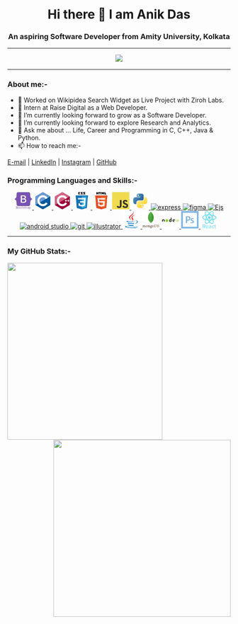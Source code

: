 <h1 align="center"> Hi there 👋 I am Anik Das</h1>
<h3 align="center">An aspiring Software Developer from Amity University, Kolkata</h3>
<hr>
<p align="center"> <img src="https://komarev.com/ghpvc/?username=anikdas2204&label=Profile%20views&color=0e75b6&style=flat" /> </p>
<hr>
<h3>About me:-</h3>
 
- 🔭 Worked on Wikipidea Search Widget as Live Project with Ziroh Labs. 
- 🔭 Intern at Raise Digital as a Web Developer. 
- 🌱 I’m currently looking forward to grow as a Software Developer.
- 🌱 I’m currently looking forward to explore Research and Analytics.
- 💬 Ask me about ... Life, Career and Programming in C, C++, Java & Python.
- 📫 How to reach me:-

 [E-mail](mailto:anikdas2204@gmail.com) | [LinkedIn](https://www.linkedin.com/in/anik-das-416272168) | [Instagram](https://www.instagram.com/m_anik_d/) | [GitHub](https://github.com/anikdas2204)
 <h3>Programming Languages and Skills:-</h3>
<p align="center">
 <a href="https://getbootstrap.com" target="_blank"> <img 
            src="https://raw.githubusercontent.com/devicons/devicon/master/icons/bootstrap/bootstrap-plain-wordmark.svg" alt="bootstrap" width="40" 
            height="40"/> </a>
<a href="https://www.cprogramming.com/" target="_blank"> <img
            src="https://raw.githubusercontent.com/devicons/devicon/master/icons/c/c-original.svg" alt="c" width="40"
            height="40" /> </a>
<a href="https://www.w3schools.com/cpp/" target="_blank"> <img
            src="https://raw.githubusercontent.com/devicons/devicon/master/icons/cplusplus/cplusplus-original.svg"
            alt="cplusplus" width="40" height="40" /> </a>
 <a href="https://www.w3schools.com/css/" target="_blank">
        <img src="https://raw.githubusercontent.com/devicons/devicon/master/icons/css3/css3-original-wordmark.svg"
            alt="css3" width="40" height="40" /> </a>
<a href="https://www.w3.org/html/" target="_blank"> <img
            src="https://raw.githubusercontent.com/devicons/devicon/master/icons/html5/html5-original-wordmark.svg"
            alt="html5" width="40" height="40" /> </a>
 <a href="https://developer.mozilla.org/en-US/docs/Web/JavaScript" target="_blank"> <img
            src="https://raw.githubusercontent.com/devicons/devicon/master/icons/javascript/javascript-original.svg"
            alt="javascript" width="40" height="40" /> </a>
 <a href="https://www.python.org" target="_blank"> <img
            src="https://raw.githubusercontent.com/devicons/devicon/master/icons/python/python-original.svg"
            alt="python" width="40" height="40" /> </a>
 <a href="https://expressjs.com" target="_blank" title ="Express.js"> <img
            src="https://cdn.buttercms.com/8am8PZECScDawQa33Lv2"
            alt="express" width="40" height="40" /> </a>
 <a href="https://www.figma.com/" target="_blank"> <img src="https://www.vectorlogo.zone/logos/figma/figma-icon.svg" alt="figma" width="40" 
            height="40"/> </a>
  <a href="https://ejs.co/" target="_blank" title ="EJS"> <img
            src="https://cdn.icon-icons.com/icons2/2107/PNG/512/file_type_ejs_icon_130626.png" alt="Ejs" width="40"
            height="40" /> </a>
 <a href="https://developer.android.com/studio" target="_blank" title ="android studio"> <img
            src="https://2.bp.blogspot.com/-tzm1twY_ENM/XlCRuI0ZkRI/AAAAAAAAOso/BmNOUANXWxwc5vwslNw3WpjrDlgs9PuwQCLcBGAsYHQ/s1600/pasted%2Bimage%2B0.png"
            alt="android studio" width="40" height="40" /> </a>
 <a href="https://git-scm.com/" target="_blank"> <img src="https://www.vectorlogo.zone/logos/git-scm/git-scm-icon.svg" alt="git" width="40" height="40"/> </a>
 <a href="https://www.adobe.com/in/products/illustrator.html" target="_blank"> <img src="https://www.vectorlogo.zone/logos/adobe_illustrator/adobe_illustrator-icon.svg" alt="illustrator" width="40" height="40"/> </a> 
 <a href="https://www.java.com" target="_blank"> <img src="https://raw.githubusercontent.com/devicons/devicon/master/icons/java/java-original.svg" alt="java" width="40" height="40"/> </a> 
 <a href="https://www.mongodb.com/" target="_blank"> <img src="https://raw.githubusercontent.com/devicons/devicon/master/icons/mongodb/mongodb-original-wordmark.svg" alt="mongodb" width="40" height="40"/> </a> 
 <a href="https://nodejs.org" target="_blank"> <img src="https://raw.githubusercontent.com/devicons/devicon/master/icons/nodejs/nodejs-original-wordmark.svg" alt="nodejs" width="40" height="40"/> </a> 
 <a href="https://www.photoshop.com/en" target="_blank"> <img src="https://raw.githubusercontent.com/devicons/devicon/master/icons/photoshop/photoshop-line.svg" alt="photoshop" width="40" height="40"/> </a>
 <a href="https://reactjs.org/" target="_blank"> <img src="https://raw.githubusercontent.com/devicons/devicon/master/icons/react/react-original-wordmark.svg" alt="react" width="40" height="40"/> </a>
 </p>
 <hr>
<h3>My GitHub Stats:-</h3>
<a href="https://github.com/anuraghazra/github-readme-stats">
      <img width=350 height=400 align="left" src="https://github-readme-stats.vercel.app/api/top-langs/?username=anikdas2204&langs_count=20&theme=vue&layout=compact&custom_title=Most used languages on GitHub" />
    </a>
<a href="https://github.com/anuraghazra/github-readme-stats" title="Go to Source">
      <img align="right" width=400 height=400 src="https://github-readme-stats.vercel.app/api?username=anikdas2204&show_icons=true&theme=vue&border_color=61dafb&include_all_commits=true"/>
 </a>

